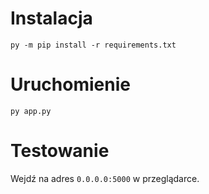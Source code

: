 

# Instalacja

```bash:
py -m pip install -r requirements.txt
```

# Uruchomienie

```bash:
py app.py
```

# Testowanie

Wejdź na adres `0.0.0.0:5000` w przeglądarce.